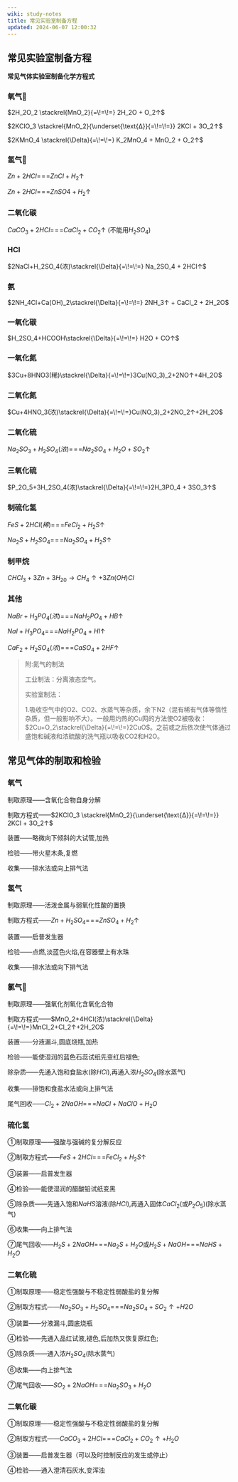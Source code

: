 ```yaml
---
wiki: study-notes
title: 常见实验室制备方程
updated: 2024-06-07 12:00:32
---
```


## 常见实验室制备方程

**常见气体实验室制备化学方程式**

### 氧气🌟


$2H_2O_2 \stackrel{MnO_2}{=\!=\!=} 2H_2O + O_2↑$ 

$2KClO_3 \stackrel{MnO_2}{\underset{\text{Δ}}{=\!=\!=}} 2KCl + 3O_2↑$

$2KMnO_4 \stackrel{\Delta}{=\!=\!=} K_2MnO_4 + MnO_2 + O_2↑$



### 氢气🌟

$Zn+2HCl{=\!=\!=} ZnCl + H_2↑$

$Zn+2HCl{=\!=\!=} ZnSO4+ H_2↑$

### 二氧化碳

$CaCO_3+2HCl{=\!=\!=} CaCl_2 + CO_2↑$  (不能用$H_2SO_4$)

### HCl

$2NaCl+H_2SO_4(浓)\stackrel{\Delta}{=\!=\!=} Na_2SO_4 + 2HCl↑$

### 氨

$2NH_4Cl+Ca(OH)_2\stackrel{\Delta}{=\!=\!=} 2NH_3↑ + CaCl_2 + 2H_2O$

### 一氧化碳

$H_2SO_4+HCOOH\stackrel{\Delta}{=\!=\!=} H2O + CO↑$

### 一氧化氮

$3Cu+8HNO3(稀)\stackrel{\Delta}{=\!=\!=}3Cu(NO_3)_2+2NO↑+4H_2O$

### 二氧化氮

$Cu+4HNO_3(浓)\stackrel{\Delta}{=\!=\!=}Cu(NO_3)_2+2NO_2↑+2H_2O$

### 二氧化硫


$Na_2SO_3+H_2SO_4(浓){=\!=\!=}Na_2SO_4+H_2O+SO_2↑$

### 三氧化硫

$P_2O_5+3H_2SO_4(浓)\stackrel{\Delta}{=\!=\!=}2H_3PO_4 + 3SO_3↑$

### 制硫化氢

$FeS + 2HCl(稀){=\!=\!=}FeCl_2 + H_2S↑$

$Na_2S+H_2SO_4{=\!=\!=}Na_2SO_4+H_2S↑$

### 制甲烷

$CHCl_3+3Zn+3H_20{\longrightarrow}CH_4↑+3Zn(OH)Cl$

### 其他

$NaBr+H_3PO_4(浓){=\!=\!=}NaH_2PO_4+HB↑$

$NaI+H_3PO_4{=\!=\!=}NaH_2PO_4+HI↑$

$CaF_2+H_2SO_4(浓){=\!=\!=}CaSO_4+2HF↑$

> 附:氮气的制法
>
> 工业制法：分离液态空气。
>
> 实验室制法：
>
> 1.吸收空气中的O2、CO2、水蒸气等杂质，余下N2（混有稀有气体等惰性杂质，但一般影响不大）。一般用灼热的Cu网的方法使O2被吸收：$2Cu+O_2\stackrel{\Delta}{=\!=\!=}2CuO$。之前或之后依次使气体通过盛饱和碱液和浓硫酸的洗气瓶以吸收CO2和H2O。

## 常见气体的制取和检验

### 氧气

制取原理——含氧化合物自身分解

制取方程式——$2KClO_3 \stackrel{MnO_2}{\underset{\text{Δ}}{=\!=\!=}} 2KCl + 3O_2↑$

装置——略微向下倾斜的大试管,加热

检验——带火星木条,复燃

收集——排水法或向上排气法

### 氢气

制取原理——活泼金属与弱氧化性酸的置换

制取方程式——$Zn+H_2SO_4{=\!=\!=}ZnSO_4+H_2↑$

装置——启普发生器

检验——点燃,淡蓝色火焰,在容器壁上有水珠

收集——排水法或向下排气法

### 氯气🌟

制取原理——强氧化剂氧化含氧化合物

制取方程式——$MnO_2+4HCl(浓)\stackrel{\Delta}{=\!=\!=}MnCl_2+Cl_2↑+2H_2O$

装置——分液漏斗,圆底烧瓶,加热

检验——能使湿润的蓝色石蕊试纸先变红后褪色;

除杂质——先通入饱和食盐水(除$HCl$),再通入浓$H_2SO_4$(除水蒸气)

收集——排饱和食盐水法或向上排气法

尾气回收——$Cl_2+2NaOH{=\!=\!=}NaCl+NaClO+H_2O$

### 硫化氢

①制取原理——强酸与强碱的复分解反应

②制取方程式——$FeS+2HCl{=\!=\!=}FeCl_2+H_2S↑$

③装置——启普发生器

④检验——能使湿润的醋酸铅试纸变黑

⑤除杂质——先通入饱和$NaHS$溶液(除$HCl$),再通入固体$CaCl_2$(或$P_2O_5$)(除水蒸气)

⑥收集——向上排气法

⑦尾气回收——$H_2S+2NaOH{=\!=\!=}Na_2S+H_2O$或$H_2S+NaOH{=\!=\!=}NaHS+H_2O$

### 二氧化硫

①制取原理——稳定性强酸与不稳定性弱酸盐的复分解

②制取方程式——$Na_2SO_3+H_2SO_4{=\!=\!=}Na_2SO_4+SO_2↑+H2O$

③装置——分液漏斗,圆底烧瓶

④检验——先通入品红试液,褪色,后加热又恢复原红色;

⑤除杂质——通入浓$H_2SO_4$(除水蒸气)

⑥收集——向上排气法

⑦尾气回收——$SO_2+2NaOH{=\!=\!=}Na_2SO_3+H_2O$

### 二氧化碳

①制取原理——稳定性强酸与不稳定性弱酸盐的复分解

②制取方程式——$CaCO_3+2HCl{=\!=\!=}CaCl_2+CO_2↑+H_2O$

③装置——启普发生器（可以及时控制反应的发生或停止）

④检验——通入澄清石灰水,变浑浊